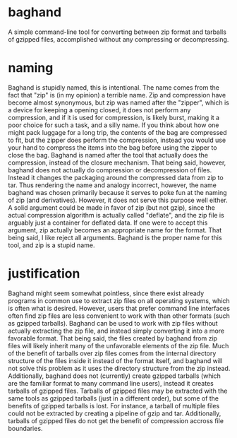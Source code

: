 # baghand
A simple command-line tool for converting between zip format and 
tarballs of gzipped files, accomplished without any compressing or 
decompressing.

# naming
Baghand is stupidly named, this is intentional. The name comes from the 
fact that "zip" is (in my opinion) a terrible name. Zip and compression 
have become almost synonymous, but zip was named after the "zipper", 
which is a device for keeping a opening closed, it does not perform any 
compression, and if it is used for compression, is likely burst, making 
it a poor choice for such a task, and a silly name. If you think about 
how one might pack luggage for a long trip, the contents of the bag are 
compressed to fit, but the zipper does perform the compression, instead 
you would use your hand to compress the items into the bag before using 
the zipper to close the bag.
Baghand is named after the tool that actually does the compression, 
instead of the closure mechanism.
That being said, however, baghand does not actually do compression or 
decompression of files. Instead it changes the packaging around the 
compressed data from zip to tar. Thus rendering the name and analogy 
incorrect, however, the name baghand was chosen primarily because it 
serves to poke fun at the naming of zip (and derivatives).
However, it does not serve this purpose well either. A solid argument 
could be made in favor of zip (but not gzip), since the actual 
compression algorithm is actually called "deflate", and the zip file is 
arguably just a container for deflated data. If one were to accept this 
argument, zip actually becomes an appropriate name for the format.
That being said, I like reject all arguments. Baghand is the proper 
name for this tool, and zip is a stupid name.

# justification
Baghand might seem somewhat pointless, since there exist already 
programs in common use to extract zip files on all operating systems, 
which is often what is desired. However, users that prefer command line 
interfaces often find zip files are less convenient to work with than 
other formats (such as gzipped tarballs). Baghand can be used to work 
with zip files without actually extracting the zip file, and instead 
simply converting it into a more favorable format.
That being said, the files created by baghand from zip files will 
likely inherit many of the unfavorable elements of the zip file. Much 
of the benefit of tarballs over zip files comes from the internal 
directory structure of the files inside it instead of the format 
itself, and baghand will not solve this problem as it uses the 
directory structure from the zip instead. Additionally, baghand does 
not (currently) create gzipped tarballs (which are the familiar format 
to many command line users), instead it creates tarballs of gzipped 
files. Tarballs of gzipped files may be extracted with the same tools 
as gzipped tarballs (just in a different order), but some of the 
benefits of gzipped tarballs is lost. For instance, a tarball of 
multiple files could not be extracted by creating a pipeline of gzip 
and tar. Additionally, tarballs of gzipped files do not get the benefit 
of compression accross file boundaries.
